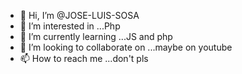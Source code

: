 - 👋 Hi, I’m @JOSE-LUIS-SOSA
- 👀 I’m interested in ...Php
- 🌱 I’m currently learning ...JS and php
- 💞️ I’m looking to collaborate on ...maybe on youtube
- 📫 How to reach me ...don't pls

<!---
JOSE-LUIS-SOSA/JOSE-LUIS-SOSA is a ✨ special ✨ repository because its `README.md` (this file) appears on your GitHub profile.
You can click the Preview link to take a look at your changes.
--->
